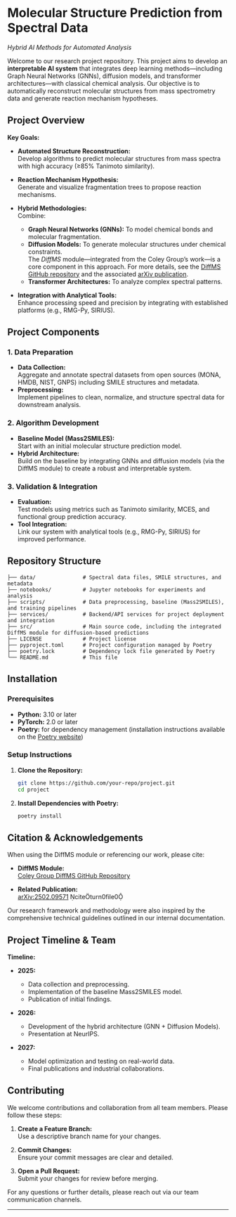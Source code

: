 # Molecular Structure Prediction from Spectral Data  
*Hybrid AI Methods for Automated Analysis*

Welcome to our research project repository. This project aims to develop an **interpretable AI system** that integrates deep learning methods—including Graph Neural Networks (GNNs), diffusion models, and transformer architectures—with classical chemical analysis. Our objective is to automatically reconstruct molecular structures from mass spectrometry data and generate reaction mechanism hypotheses.

## Project Overview

**Key Goals:**

- **Automated Structure Reconstruction:**  
  Develop algorithms to predict molecular structures from mass spectra with high accuracy (≥85% Tanimoto similarity).

- **Reaction Mechanism Hypothesis:**  
  Generate and visualize fragmentation trees to propose reaction mechanisms.

- **Hybrid Methodologies:**  
  Combine:
  - **Graph Neural Networks (GNNs):** To model chemical bonds and molecular fragmentation.
  - **Diffusion Models:** To generate molecular structures under chemical constraints.  
    The *DiffMS* module—integrated from the Coley Group’s work—is a core component in this approach. For more details, see the [DiffMS GitHub repository](https://github.com/coleygroup/DiffMS.git) and the associated [arXiv publication](https://arxiv.org/abs/2502.09571). 
  - **Transformer Architectures:** To analyze complex spectral patterns.

- **Integration with Analytical Tools:**  
  Enhance processing speed and precision by integrating with established platforms (e.g., RMG-Py, SIRIUS).


## Project Components

### 1. Data Preparation  
- **Data Collection:**  
  Aggregate and annotate spectral datasets from open sources (MONA, HMDB, NIST, GNPS) including SMILE structures and metadata.  
- **Preprocessing:**  
  Implement pipelines to clean, normalize, and structure spectral data for downstream analysis.

### 2. Algorithm Development  
- **Baseline Model (Mass2SMILES):**  
  Start with an initial molecular structure prediction model.  
- **Hybrid Architecture:**  
  Build on the baseline by integrating GNNs and diffusion models (via the DiffMS module) to create a robust and interpretable system.

### 3. Validation & Integration  
- **Evaluation:**  
  Test models using metrics such as Tanimoto similarity, MCES, and functional group prediction accuracy.
- **Tool Integration:**  
  Link our system with analytical tools (e.g., RMG-Py, SIRIUS) for improved performance.


## Repository Structure

```
├── data/               # Spectral data files, SMILE structures, and metadata
├── notebooks/          # Jupyter notebooks for experiments and analysis
├── scripts/            # Data preprocessing, baseline (Mass2SMILES), and training pipelines
├── services/           # Backend/API services for project deployment and integration
├── src/                # Main source code, including the integrated DiffMS module for diffusion-based predictions
├── LICENSE             # Project license
├── pyproject.toml      # Project configuration managed by Poetry
├── poetry.lock         # Dependency lock file generated by Poetry
└── README.md           # This file
```

## Installation

### Prerequisites

- **Python:** 3.10 or later  
- **PyTorch:** 2.0 or later  
- **Poetry:** for dependency management (installation instructions available on the [Poetry website](https://python-poetry.org/))

### Setup Instructions

1. **Clone the Repository:**

   ```bash
   git clone https://github.com/your-repo/project.git
   cd project
   ```

2. **Install Dependencies with Poetry:**

   ```bash
   poetry install
   ```


## Citation & Acknowledgements

When using the DiffMS module or referencing our work, please cite:

- **DiffMS Module:**  
  [Coley Group DiffMS GitHub Repository](https://github.com/coleygroup/DiffMS.git)

- **Related Publication:**  
  [arXiv:2502.09571](https://arxiv.org/abs/2502.09571) citeturn0file0

Our research framework and methodology were also inspired by the comprehensive technical guidelines outlined in our internal documentation.


## Project Timeline & Team

**Timeline:**

- **2025:**  
  - Data collection and preprocessing.  
  - Implementation of the baseline Mass2SMILES model.  
  - Publication of initial findings.

- **2026:**  
  - Development of the hybrid architecture (GNN + Diffusion Models).  
  - Presentation at NeurIPS.

- **2027:**  
  - Model optimization and testing on real-world data.  
  - Final publications and industrial collaborations.

## Contributing

We welcome contributions and collaboration from all team members. Please follow these steps:

1. **Create a Feature Branch:**  
   Use a descriptive branch name for your changes.
   
2. **Commit Changes:**  
   Ensure your commit messages are clear and detailed.

3. **Open a Pull Request:**  
   Submit your changes for review before merging.

For any questions or further details, please reach out via our team communication channels.

---



